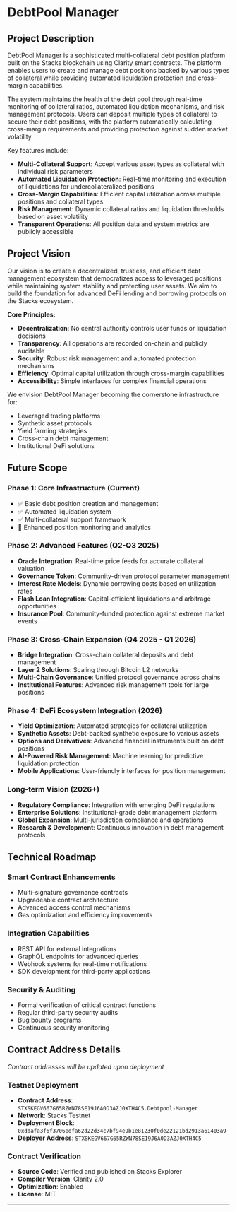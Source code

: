 # DebtPool Manager

## Project Description

DebtPool Manager is a sophisticated multi-collateral debt position platform built on the Stacks blockchain using Clarity smart contracts. The platform enables users to create and manage debt positions backed by various types of collateral while providing automated liquidation protection and cross-margin capabilities. 

The system maintains the health of the debt pool through real-time monitoring of collateral ratios, automated liquidation mechanisms, and risk management protocols. Users can deposit multiple types of collateral to secure their debt positions, with the platform automatically calculating cross-margin requirements and providing protection against sudden market volatility.

Key features include:
- **Multi-Collateral Support**: Accept various asset types as collateral with individual risk parameters
- **Automated Liquidation Protection**: Real-time monitoring and execution of liquidations for undercollateralized positions
- **Cross-Margin Capabilities**: Efficient capital utilization across multiple positions and collateral types
- **Risk Management**: Dynamic collateral ratios and liquidation thresholds based on asset volatility
- **Transparent Operations**: All position data and system metrics are publicly accessible

## Project Vision

Our vision is to create a decentralized, trustless, and efficient debt management ecosystem that democratizes access to leveraged positions while maintaining system stability and protecting user assets. We aim to build the foundation for advanced DeFi lending and borrowing protocols on the Stacks ecosystem.

**Core Principles:**
- **Decentralization**: No central authority controls user funds or liquidation decisions
- **Transparency**: All operations are recorded on-chain and publicly auditable  
- **Security**: Robust risk management and automated protection mechanisms
- **Efficiency**: Optimal capital utilization through cross-margin capabilities
- **Accessibility**: Simple interfaces for complex financial operations

We envision DebtPool Manager becoming the cornerstone infrastructure for:
- Leveraged trading platforms
- Synthetic asset protocols  
- Yield farming strategies
- Cross-chain debt management
- Institutional DeFi solutions

## Future Scope

### Phase 1: Core Infrastructure (Current)
- ✅ Basic debt position creation and management
- ✅ Automated liquidation system
- ✅ Multi-collateral support framework
- 🔄 Enhanced position monitoring and analytics

### Phase 2: Advanced Features (Q2-Q3 2025)
- **Oracle Integration**: Real-time price feeds for accurate collateral valuation
- **Governance Token**: Community-driven protocol parameter management
- **Interest Rate Models**: Dynamic borrowing costs based on utilization rates
- **Flash Loan Integration**: Capital-efficient liquidations and arbitrage opportunities
- **Insurance Pool**: Community-funded protection against extreme market events

### Phase 3: Cross-Chain Expansion (Q4 2025 - Q1 2026)
- **Bridge Integration**: Cross-chain collateral deposits and debt management
- **Layer 2 Solutions**: Scaling through Bitcoin L2 networks
- **Multi-Chain Governance**: Unified protocol governance across chains
- **Institutional Features**: Advanced risk management tools for large positions

### Phase 4: DeFi Ecosystem Integration (2026)
- **Yield Optimization**: Automated strategies for collateral utilization
- **Synthetic Assets**: Debt-backed synthetic exposure to various assets
- **Options and Derivatives**: Advanced financial instruments built on debt positions  
- **AI-Powered Risk Management**: Machine learning for predictive liquidation protection
- **Mobile Applications**: User-friendly interfaces for position management

### Long-term Vision (2026+)
- **Regulatory Compliance**: Integration with emerging DeFi regulations
- **Enterprise Solutions**: Institutional-grade debt management platform
- **Global Expansion**: Multi-jurisdiction compliance and operations
- **Research & Development**: Continuous innovation in debt management protocols

## Technical Roadmap

### Smart Contract Enhancements
- Multi-signature governance contracts
- Upgradeable contract architecture
- Advanced access control mechanisms
- Gas optimization and efficiency improvements

### Integration Capabilities
- REST API for external integrations
- GraphQL endpoints for advanced queries
- Webhook systems for real-time notifications
- SDK development for third-party applications

### Security & Auditing
- Formal verification of critical contract functions
- Regular third-party security audits
- Bug bounty programs
- Continuous security monitoring

## Contract Address Details

*Contract addresses will be updated upon deployment*

### Testnet Deployment  
- **Contract Address**: `STXSKEGV667G65RZWN78SE19J6A0D3AZJ0XTH4C5.Debtpool-Manager`
- **Network**: Stacks Testnet
- **Deployment Block**: `0xddafa3f6f3706edfa62d22d34c7bf94e9b1e81230f0de22121bd2913a61403a9`
- **Deployer Address**: `STXSKEGV667G65RZWN78SE19J6A0D3AZJ0XTH4C5`

### Contract Verification
- **Source Code**: Verified and published on Stacks Explorer
- **Compiler Version**: Clarity 2.0
- **Optimization**: Enabled
- **License**: MIT

---
